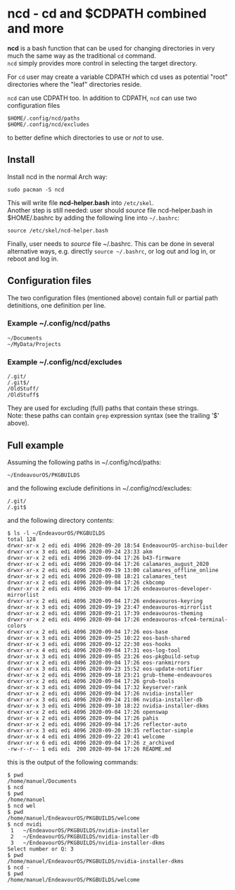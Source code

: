 # ncd - cd and $CDPATH combined and more

**ncd** is a bash function that can be used for changing directories in very much the same way as the traditional `cd` command.<br>
`ncd` simply provides more control in selecting the target directory.

For `cd` user may create a variable CDPATH which cd uses as potential "root" directories where the
"leaf" directories reside.

`ncd` can use CDPATH too. In addition to CDPATH, `ncd` can use two configuration files
```
$HOME/.config/ncd/paths
$HOME/.config/ncd/excludes
```
to better define which directories to use or *not* to use.

## Install
Install ncd in the normal Arch way:
```
sudo pacman -S ncd
```
This will write file **ncd-helper.bash** into `/etc/skel`.<br>
Another step is still needed: user should *source* file ncd-helper.bash in $HOME/.bashrc by adding the following line into `~/.bashrc`:
```
source /etc/skel/ncd-helper.bash
```
Finally, user needs to *source* file ~/.bashrc. This can be done in several alternative ways, e.g. directly `source ~/.bashrc`, or log out and log in, or reboot and log in.

## Configuration files
The two configuration files (mentioned above) contain full or partial path detinitions, one definition per line.
### Example ~/.config/ncd/paths
```
~/Documents
~/MyData/Projects
```
### Example ~/.config/ncd/excludes
```
/.git/
/.git$/
/OldStuff/
/OldStuff$
```
They are used for excluding (full) paths that contain these strings.<br>
Note: these paths can contain `grep` expression syntax (see the trailing '$' above).

## Full example
Assuming the following paths in ~/.config/ncd/paths:
```
~/EndeavourOS/PKGBUILDS
```
and the following exclude definitions in ~/.config/ncd/excludes:
```
/.git/
/.git$
```
and the following directory contents:
```
$ ls -l ~/EndeavourOS/PKGBUILDS
total 128
drwxr-xr-x 2 edi edi 4096 2020-09-20 18:54 EndeavourOS-archiso-builder
drwxr-xr-x 3 edi edi 4096 2020-09-24 23:33 akm
drwxr-xr-x 2 edi edi 4096 2020-09-04 17:26 b43-firmware
drwxr-xr-x 2 edi edi 4096 2020-09-04 17:26 calamares_august_2020
drwxr-xr-x 2 edi edi 4096 2020-09-19 13:00 calamares_offline_online
drwxr-xr-x 2 edi edi 4096 2020-09-08 18:21 calamares_test
drwxr-xr-x 2 edi edi 4096 2020-09-04 17:26 ckbcomp
drwxr-xr-x 2 edi edi 4096 2020-09-04 17:26 endeavouros-developer-mirrorlist
drwxr-xr-x 2 edi edi 4096 2020-09-04 17:26 endeavouros-keyring
drwxr-xr-x 3 edi edi 4096 2020-09-19 23:47 endeavouros-mirrorlist
drwxr-xr-x 2 edi edi 4096 2020-09-21 17:39 endeavouros-theming
drwxr-xr-x 2 edi edi 4096 2020-09-04 17:26 endeavouros-xfce4-terminal-colors
drwxr-xr-x 2 edi edi 4096 2020-09-04 17:26 eos-base
drwxr-xr-x 3 edi edi 4096 2020-09-25 10:22 eos-bash-shared
drwxr-xr-x 3 edi edi 4096 2020-09-12 22:30 eos-hooks
drwxr-xr-x 4 edi edi 4096 2020-09-04 17:31 eos-log-tool
drwxr-xr-x 3 edi edi 4096 2020-09-05 23:26 eos-pkgbuild-setup
drwxr-xr-x 2 edi edi 4096 2020-09-04 17:26 eos-rankmirrors
drwxr-xr-x 3 edi edi 4096 2020-09-23 15:52 eos-update-notifier
drwxr-xr-x 2 edi edi 4096 2020-09-18 23:21 grub-theme-endeavouros
drwxr-xr-x 2 edi edi 4096 2020-09-04 17:26 grub-tools
drwxr-xr-x 3 edi edi 4096 2020-09-04 17:32 keyserver-rank
drwxr-xr-x 2 edi edi 4096 2020-09-04 17:26 nvidia-installer
drwxr-xr-x 3 edi edi 4096 2020-09-24 21:06 nvidia-installer-db
drwxr-xr-x 3 edi edi 4096 2020-09-10 18:22 nvidia-installer-dkms
drwxr-xr-x 2 edi edi 4096 2020-09-04 17:26 openswap
drwxr-xr-x 2 edi edi 4096 2020-09-04 17:26 pahis
drwxr-xr-x 2 edi edi 4096 2020-09-04 17:26 reflector-auto
drwxr-xr-x 3 edi edi 4096 2020-09-20 19:35 reflector-simple
drwxr-xr-x 4 edi edi 4096 2020-09-22 20:41 welcome
drwxr-xr-x 6 edi edi 4096 2020-09-04 17:26 z_archived
-rw-r--r-- 1 edi edi  200 2020-09-04 17:26 README.md
```
this is the output of the following commands:
```
$ pwd
/home/manuel/Documents
$ ncd
$ pwd
/home/manuel
$ ncd wel
$ pwd
/home/manuel/EndeavourOS/PKGBUILDS/welcome
$ ncd nvidi
 1   ~/EndeavourOS/PKGBUILDS/nvidia-installer
 2   ~/EndeavourOS/PKGBUILDS/nvidia-installer-db
 3   ~/EndeavourOS/PKGBUILDS/nvidia-installer-dkms
Select number or Q: 3
$ pwd
/home/manuel/EndeavourOS/PKGBUILDS/nvidia-installer-dkms
$ ncd -
$ pwd
/home/manuel/EndeavourOS/PKGBUILDS/welcome
```
